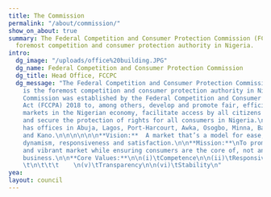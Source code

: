 ```yaml
---
title: The Commission
permalink: "/about/commission/"
show_on_about: true
summary: The Federal Competition and Consumer Protection Commission (FCCPC) is the
  foremost competition and consumer protection authority in Nigeria.
intro:
  dg_image: "/uploads/office%20building.JPG"
  dg_name: Federal Competition and Consumer Protection Commission
  dg_title: Head Office, FCCPC
  dg_message: "The Federal Competition and Consumer Protection Commission (FCCPC)
    is the foremost competition and consumer protection authority in Nigeria.\n\nThe
    Commission was established by the Federal Competition and Consumer Protection
    Act (FCCPA) 2018 to, among others, develop and promote fair, efficient and competitive
    markets in the Nigerian economy, facilitate access by all citizens to safe products,
    and secure the protection of rights for all consumers in Nigeria.\n\nFCCPC currently
    has offices in Abuja, Lagos, Port-Harcourt, Awka, Osogbo, Minna, Bauchi, Katsina
    and Kano.\n\n\n\n\n\n**Vision:**  A market that’s a model for ease, innovation,
    dynamism, responsiveness and satisfaction.\n\n**Mission:**\nTo promote a fair
    and vibrant market while ensuring consumers are the core of, not ancillary to
    business.\n\n**Core Values:**\n\n(i)\tCompetence\n\n(ii)\tResponsiveness \n\n(iii)\tEthics\n\n(iv)\tSensitivity
    \t\n\t\t\t    \n(v)\tTransparency\n\n(vi)\tStability\n"
yea: 
layout: council
---
```


 